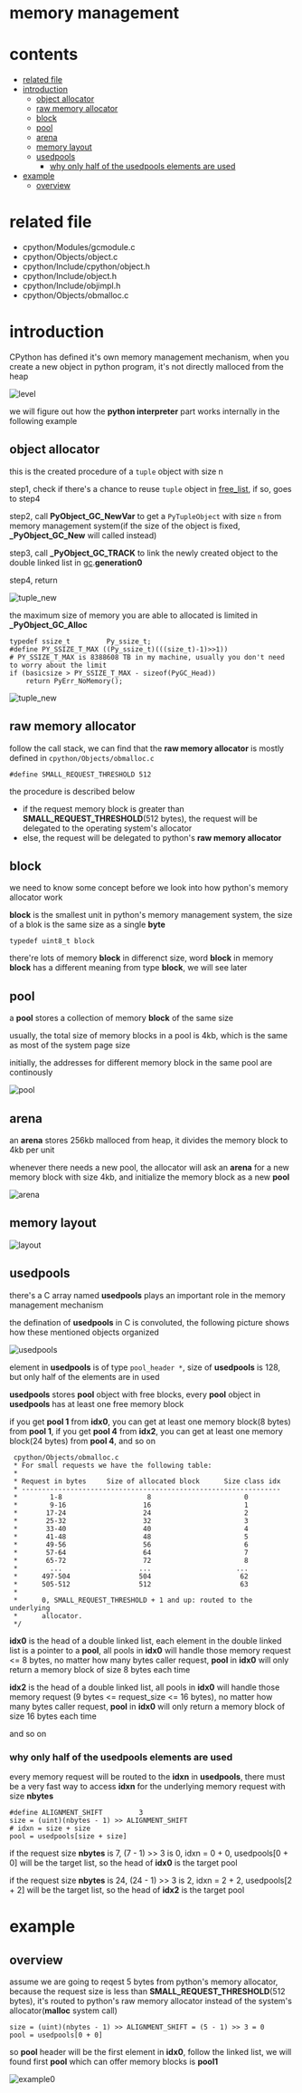 # memory management

# contents

* [related file](#related-file)
* [introduction](#introduction)
	* [object allocator](#object-allocator)
	* [raw memory allocator](#raw-memory-allocator)
	* [block](#block)
	* [pool](#pool)
	* [arena](#arena)
	* [memory layout](#memory-layout)
	* [usedpools](#usedpools)
		* [why only half of the usedpools elements are used](#why-only-half-of-the-usedpools-elements-are-used)
* [example](#example)
	* [overview](#overview)

# related file

* cpython/Modules/gcmodule.c
* cpython/Objects/object.c
* cpython/Include/cpython/object.h
* cpython/Include/object.h
* cpython/Include/objimpl.h
* cpython/Objects/obmalloc.c

# introduction

CPython has defined it's own memory management mechanism, when you create a new object in python program, it's not directly malloced from the heap

![level](https://github.com/zpoint/CPython-Internals/blob/master/Interpreter/memory_management/level.png)

we will figure out how the **python interpreter** part works internally in the following example

## object allocator

this is the created procedure of a `tuple` object with size n

step1, check if there's a chance to reuse `tuple` object in [free_list](https://github.com/zpoint/CPython-Internals/blob/master/BasicObject/tuple/tuple.md#free-list), if so, goes to step4

step2, call **PyObject_GC_NewVar** to get a `PyTupleObject` with size `n` from memory management system(if the size of the object is fixed, **_PyObject_GC_New** will called instead)

step3, call **_PyObject_GC_TRACK** to link the newly created object to the double linked list in [gc](https://github.com/zpoint/CPython-Internals/blob/master/Interpreter/gc/gc.md#track).**generation0**

step4, return

![tuple_new](https://github.com/zpoint/CPython-Internals/blob/master/Interpreter/memory_management/tuple_new.png)

the maximum size of memory you are able to allocated is limited in **_PyObject_GC_Alloc**

	typedef ssize_t         Py_ssize_t;
	#define PY_SSIZE_T_MAX ((Py_ssize_t)(((size_t)-1)>>1))
    # PY_SSIZE_T_MAX is 8388608 TB in my machine, usually you don't need to worry about the limit
    if (basicsize > PY_SSIZE_T_MAX - sizeof(PyGC_Head))
        return PyErr_NoMemory();

![tuple_new](https://github.com/zpoint/CPython-Internals/blob/master/Interpreter/memory_management/malloc.png)

## raw memory allocator

follow the call stack, we can find that the **raw memory allocator** is mostly defined in `cpython/Objects/obmalloc.c`

	#define SMALL_REQUEST_THRESHOLD 512

the procedure is described below

* if the request memory block is greater than **SMALL_REQUEST_THRESHOLD**(512 bytes), the request will be delegated to the operating system's allocator
* else, the request will be delegated to python's **raw memory allocator**

## block

we need to know some concept before we look into how python's memory allocator work

**block** is the smallest unit in python's memory management system, the size of a blok is the same size as a single **byte**

	typedef uint8_t block

there're lots of memory **block** in differenct size, word **block** in memory **block** has a different meaning from type **block**, we will see later

## pool

a **pool** stores a collection of memory **block** of the same size

usually, the total size of memory blocks in a pool is 4kb, which is the same as most of the system page size

initially, the addresses for different memory block in the same pool are continously

![pool](https://github.com/zpoint/CPython-Internals/blob/master/Interpreter/memory_management/pool.png)

## arena

an **arena** stores 256kb malloced from heap, it divides the memory block to 4kb per unit

whenever there needs a new pool, the allocator will ask an **arena** for a new memory block with size 4kb, and initialize the memory block as a new **pool**

![arena](https://github.com/zpoint/CPython-Internals/blob/master/Interpreter/memory_management/arena.png)

## memory layout

![layout](https://github.com/zpoint/CPython-Internals/blob/master/Interpreter/memory_management/layout.png)

## usedpools

there's a C array named **usedpools** plays an important role in the memory management mechanism

the defination of **usedpools** in C is convoluted, the following picture shows how these mentioned objects organized

![usedpools](https://github.com/zpoint/CPython-Internals/blob/master/Interpreter/memory_management/usedpools.png)

element in **usedpools** is of type `pool_header *`, size of **usedpools** is 128, but only half of the elements are in used

**usedpools** stores **pool** object with free blocks, every **pool** object in **usedpools** has at least one free memory block

if you get **pool 1** from **idx0**, you can get at least one memory block(8 bytes) from **pool 1**, if you get **pool 4** from **idx2**, you can get at least one memory block(24 bytes) from **pool 4**, and so on

	 cpython/Objects/obmalloc.c
     * For small requests we have the following table:
     *
     * Request in bytes     Size of allocated block      Size class idx
     * ----------------------------------------------------------------
     *        1-8                     8                       0
     *        9-16                   16                       1
     *       17-24                   24                       2
     *       25-32                   32                       3
     *       33-40                   40                       4
     *       41-48                   48                       5
     *       49-56                   56                       6
     *       57-64                   64                       7
     *       65-72                   72                       8
     *        ...                   ...                     ...
     *      497-504                 504                      62
     *      505-512                 512                      63
     *
     *      0, SMALL_REQUEST_THRESHOLD + 1 and up: routed to the underlying
     *      allocator.
     */

**idx0** is the head of a double linked list, each element in the double linked list is a pointer to a **pool**, all pools in **idx0** will handle those memory request <= 8 bytes, no matter how many bytes caller request, **pool** in **idx0** will only return a memory block of size 8 bytes each time

**idx2** is the head of a double linked list, all pools in **idx0** will handle those memory request (9 bytes <= request_size <= 16 bytes), no matter how many bytes caller request, **pool** in **idx0** will only return a memory block of size 16 bytes each time

and so on

### why only half of the usedpools elements are used

every memory request will be routed to the **idxn** in **usedpools**, there must be a very fast way to access **idxn** for the underlying memory request with size **nbytes**

    #define ALIGNMENT_SHIFT         3
    size = (uint)(nbytes - 1) >> ALIGNMENT_SHIFT
    # idxn = size + size
    pool = usedpools[size + size]

if the request size **nbytes** is 7, (7 - 1) >> 3 is 0, idxn = 0 + 0, usedpools[0 + 0] will be the target list, so the head of **idx0** is the target pool

if the request size **nbytes** is 24, (24 - 1) >> 3 is 2, idxn = 2 + 2, usedpools[2 + 2] will be the target list, so the head of **idx2** is the target pool

# example

## overview

assume we are going to reqest 5 bytes from python's memory allocator, because the request size is less than **SMALL_REQUEST_THRESHOLD**(512 bytes), it's routed to python's raw memory allocator instead of the system's allocator(**malloc** system call)

	size = (uint)(nbytes - 1) >> ALIGNMENT_SHIFT = (5 - 1) >> 3 = 0
    pool = usedpools[0 + 0]

so **pool** header will be the first element in **idx0**, follow the linked list, we will found first **pool** which can offer memory blocks is **pool1**

![example0](https://github.com/zpoint/CPython-Internals/blob/master/Interpreter/memory_management/example0.png)

